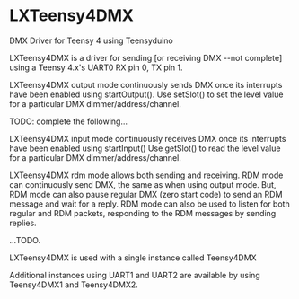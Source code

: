# LXTeensy4DMX
DMX Driver for Teensy 4 using Teensyduino

   LXTeensy4DMX is a driver for sending [or receiving DMX --not complete] using a Teensy 4.x's UART0 RX pin 0, TX pin 1.
   
   LXTeensy4DMX output mode continuously sends DMX once its interrupts have been enabled using startOutput().
   Use setSlot() to set the level value for a particular DMX dimmer/address/channel.
   
TODO:  complete the following...
   
   LXTeensy4DMX input mode continuously receives DMX once its interrupts have been enabled using startInput()
   Use getSlot() to read the level value for a particular DMX dimmer/address/channel.
   
   LXTeensy4DMX rdm mode allows both sending and receiving. RDM mode can continuously send DMX, the same as when using output mode.  But, RDM mode can also pause regular DMX (zero start code) to send an RDM message and wait for a reply.  RDM mode can also be used to listen for both regular and RDM packets, responding to the RDM messages by sending replies.
   
   ...TODO.
   
   LXTeensy4DMX is used with a single instance called Teensy4DMX
   
   Additional instances using UART1 and UART2 are available by using Teensy4DMX1 and Teensy4DMX2.